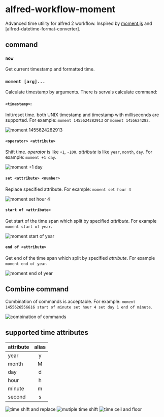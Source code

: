 # alfred-workflow-moment

Advanced time utility for alfred 2 workflow. Inspired by [moment.js] and [alfred-datetime-format-converter].

## command

### `now`

Get current timestamp and formatted time.

### `moment [arg]...`

Calculate timestamp by arguments. There is servals calculate command:

#### `<timestamp>`: 

Init/reset time. both UNIX timestamp and timestamp with milliseconds are supported. For example: `moment 1455624282913` or `moment 1455624282`.

![moment 1455624282913](https://raw.githubusercontent.com/perfectworks/screenshots/master/moment1.png)

#### `<operator> <attribute>`
Shift time. *operator* is like `+1`, `-100`. *attribute* is like `year`, `month`, `day`. For example: `moment +1 day`.

![moment +1 day](https://raw.githubusercontent.com/perfectworks/screenshots/master/moment2.png)

#### `set <attribute> <number> `

Replace specified attribute. For example: `moment set hour 4`

![moment set hour 4](https://raw.githubusercontent.com/perfectworks/screenshots/master/moment3.png)

#### `start of <attribute>`

Get start of the time span which split by specified *attribute*. For example `moment start of year`.

![moment start of year](https://raw.githubusercontent.com/perfectworks/screenshots/master/moment4.png)

#### `end of <attribute>`

Get end of the time span which split by specified *attribute*. For example `moment end of year`.

![moment end of year](https://raw.githubusercontent.com/perfectworks/screenshots/master/moment5.png)

## Combine command

Combination of commands is acceptable. For example: `moment 1455626556616 start of minute set hour 4 set day 1 end of minute`.

![combination of commands](https://raw.githubusercontent.com/perfectworks/screenshots/master/moment6.png)

## supported time attributes

| attribute        | alias           |
| ------------- |:-------------:|
|year|y|
|month|M|
|day|d|
|hour|h|
|minute|m|
|second|s|


![time shift and replace](https://raw.githubusercontent.com/perfectworks/screenshots/master/moment2.png)
![mutiple time shift](https://raw.githubusercontent.com/perfectworks/screenshots/master/moment2.png)
![time ceil and floor](https://raw.githubusercontent.com/perfectworks/screenshots/master/moment2.png)

[alfred-datetime-format]: https://github.com/mwaterfall/alfred-datetime-format-converter
[moment.js]: http://momentjs.com
